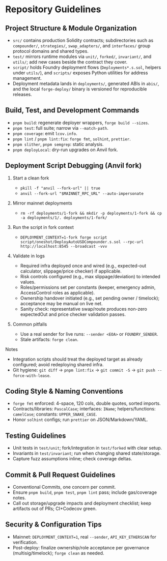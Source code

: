 # Repository Guidelines

## Project Structure & Module Organization

- `src/` contains production Solidity contracts; subdirectories such as `compounder/`, `strategies/`, `swap_adapters/`,
  and `interfaces/` group protocol domains and shared types.
- `test/` mirrors runtime modules via `unit/`, `forked/`, `invariant/`, and `utils/`; add new cases beside the contract
  they cover.
- `script/` holds Foundry deployment flows (`Deployments*.s.sol`, helpers under `utils/`), and `scripts/` exposes Python
  utilities for address management.
- Deployment metadata lands in `deployments/`, generated ABIs in `abis/`, and the local `forge-deploy/` binary is
  versioned for reproducible releases.

## Build, Test, and Development Commands

- `pnpm build`: regenerate deployer wrappers, `forge build --sizes`.
- `pnpm test`: full suite; narrow via `--match-path`.
- `pnpm coverage`: emit `lcov.info`.
- `pnpm lint` / `pnpm lint:fix`: `forge fmt`, `solhint`, `prettier`.
- `pnpm slither`, `pnpm semgrep`: static analysis.
- `pnpm deployLocal`: dry-run upgrades on Anvil fork.

## Deployment Script Debugging (Anvil fork)

1. Start a clean fork

   - `pkill -f "anvil --fork-url" || true`
   - `anvil --fork-url "$MAINNET_RPC_URL" --auto-impersonate`

2. Mirror mainnet deployments

   - `rm -rf deployments/1-fork && mkdir -p deployments/1-fork && cp -a deployments/1/. deployments/1-fork/`

3. Run the script in fork context

   - `DEPLOYMENT_CONTEXT=1-fork forge script script/oneshot/DeployAutoUSDCompounder.s.sol --rpc-url http://localhost:8545 --broadcast -vvv`

4. Validate in logs

   - Required infra deployed once and wired (e.g., expected-out calculator, slippage/price checker) if applicable.
   - Risk controls configured (e.g., max slippage/deviation) to intended values.
   - Roles/permissions set per constants (keeper, emergency admin, AccessControl roles as applicable).
   - Ownership handover initiated (e.g., set pending owner / timelock); acceptance may be manual on live net.
   - Sanity check: representative swap/route produces non-zero expectedOut and price checker validation passes.

5. Common pitfalls
   - Use a real sender for live runs: `--sender <EOA>` or `FOUNDRY_SENDER`.
   - Stale artifacts: `forge clean`.

Notes

- Integration scripts should treat the deployed target as already configured; avoid redeploying shared infra.
- Git hygiene: `git diff` → `pnpm lint:fix` → `git commit -S` → `git push --force-with-lease`.

## Coding Style & Naming Conventions

- `forge fmt` enforced: 4-space, 120 cols, double quotes, sorted imports.
- Contracts/libraries: `PascalCase`; interfaces: `IName`; helpers/functions: `camelCase`; constants: `UPPER_SNAKE_CASE`.
- Honor `solhint` configs; run `prettier` on JSON/Markdown/YAML.

## Testing Guidelines

- Unit tests in `test/unit`; fork/integration in `test/forked` with clear setup.
- Invariants in `test/invariant`; run when changing shared state/storage.
- Capture fuzz assumptions inline; check coverage deltas.

## Commit & Pull Request Guidelines

- Conventional Commits, one concern per commit.
- Ensure `pnpm build`, `pnpm test`, `pnpm lint` pass; include gas/coverage notes.
- Call out storage/upgrade impacts and deployment checklist; keep artifacts out of PRs; CI+Codecov green.

## Security & Configuration Tips

- Mainnet: `DEPLOYMENT_CONTEXT=1`, real `--sender`, `API_KEY_ETHERSCAN` for verification.
- Post-deploy: finalize ownership/role acceptance per governance (multisig/timelock); `forge clean` as needed.
